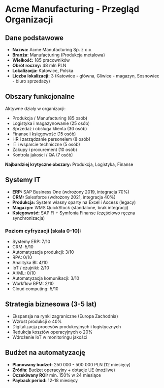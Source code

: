 # Acme Manufacturing - Przegląd Organizacji

## Dane podstawowe
- **Nazwa:** Acme Manufacturing Sp. z o.o.
- **Branża:** Manufacturing (Produkcja metalowa)
- **Wielkość:** 185 pracowników
- **Obrót roczny:** 48 mln PLN
- **Lokalizacja:** Katowice, Polska
- **Liczba lokalizacji:** 3 (Katowice - główna, Gliwice - magazyn, Sosnowiec - biuro sprzedaży)

## Obszary funkcjonalne
Aktywne działy w organizacji:
- Produkcja / Manufacturing (85 osób)
- Logistyka i magazynowanie (25 osób)
- Sprzedaż i obsługa klienta (30 osób)
- Finanse i księgowość (15 osób)
- HR i zarządzanie personelem (8 osób)
- IT i wsparcie techniczne (5 osób)
- Zakupy i procurement (10 osób)
- Kontrola jakości / QA (7 osób)

**Najbardziej krytyczne obszary:** Produkcja, Logistyka, Finanse

## Systemy IT
- **ERP:** SAP Business One (wdrożony 2019, integracja 70%)
- **CRM:** Salesforce (wdrożony 2021, integracja 40%)
- **Produkcja:** System własny oparty na Excel i Access (legacy)
- **Magazyn:** WMS QuickStock (standalone, brak integracji)
- **Księgowość:** SAP FI + Symfonia Finanse (częściowo ręczna synchronizacja)

### Poziom cyfryzacji (skala 0-10):
- Systemy ERP: 7/10
- CRM: 5/10
- Automatyzacja produkcji: 3/10
- RPA: 0/10
- Analityka BI: 4/10
- IoT / czujniki: 2/10
- AI/ML: 0/10
- Automatyzacja komunikacji: 3/10
- Workflow BPM: 2/10
- Cloud computing: 5/10

## Strategia biznesowa (3-5 lat)
- Ekspansja na rynki zagraniczne (Europa Zachodnia)
- Wzrost produkcji o 40%
- Digitalizacja procesów produkcyjnych i logistycznych
- Redukcja kosztów operacyjnych o 20%
- Wdrożenie IoT w monitoringu jakości

## Budżet na automatyzację
- **Planowany budżet:** 250 000 - 500 000 PLN (12 miesięcy)
- **Źródła:** Budżet operacyjny + dotacje UE (możliwe)
- **Oczekiwany ROI:** min. 150% w 24 miesiące
- **Payback period:** 12-18 miesięcy
